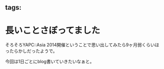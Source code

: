 tags:
---
# 長いことさぼってました

そろそろYAPC::Asia 2014開催ということで思い出してみたら9ヶ月弱くらいほったらかしだったようで。

今回は1日ごとにblog書いていきたいなぁと。
